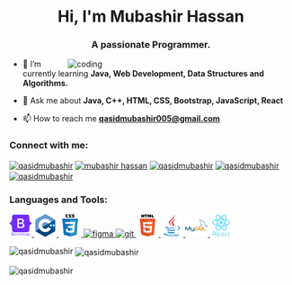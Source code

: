 
<h1 align="center">Hi, I'm Mubashir Hassan</h1>
<h3 align="center">A passionate Programmer.</h3>

<img align = "right" alt = "coding" width = "400" src = "https://github.com/qasidmubashir/qasidmubashir/assets/106903306/14d51528-d58d-4a57-89ec-5ce1c0109a0e">

- 🌱 I’m currently learning **Java, Web Development, Data Structures and Algorithms.**

- 💬 Ask me about **Java, C++, HTML, CSS, Bootstrap, JavaScript, React**

- 📫 How to reach me **qasidmubashir005@gmail.com**

<h3 align="left">Connect with me:</h3>
<p align="left">
<a href="https://twitter.com/qasidmubashir" target="blank"><img align="center" src="https://raw.githubusercontent.com/rahuldkjain/github-profile-readme-generator/master/src/images/icons/Social/twitter.svg" alt="qasidmubashir" height="30" width="40" /></a>
<a href="https://linkedin.com/in/mubashir hassan" target="blank"><img align="center" src="https://raw.githubusercontent.com/rahuldkjain/github-profile-readme-generator/master/src/images/icons/Social/linked-in-alt.svg" alt="mubashir hassan" height="30" width="40" /></a>
<a href="https://instagram.com/qasidmubashir" target="blank"><img align="center" src="https://raw.githubusercontent.com/rahuldkjain/github-profile-readme-generator/master/src/images/icons/Social/instagram.svg" alt="qasidmubashir" height="30" width="40" /></a>
<a href="https://www.leetcode.com/qasidmubashir" target="blank"><img align="center" src="https://raw.githubusercontent.com/rahuldkjain/github-profile-readme-generator/master/src/images/icons/Social/leet-code.svg" alt="qasidmubashir" height="30" width="40" /></a>
<a href="https://auth.geeksforgeeks.org/user/qasidmubashir" target="blank"><img align="center" src="https://raw.githubusercontent.com/rahuldkjain/github-profile-readme-generator/master/src/images/icons/Social/geeks-for-geeks.svg" alt="qasidmubashir" height="30" width="40" /></a>
</p>

<h3 align="left">Languages and Tools:</h3>
<p align="left"> <a href="https://getbootstrap.com" target="_blank" rel="noreferrer"> <img src="https://raw.githubusercontent.com/devicons/devicon/master/icons/bootstrap/bootstrap-plain-wordmark.svg" alt="bootstrap" width="40" height="40"/> </a> <a href="https://www.w3schools.com/cpp/" target="_blank" rel="noreferrer"> <img src="https://raw.githubusercontent.com/devicons/devicon/master/icons/cplusplus/cplusplus-original.svg" alt="cplusplus" width="40" height="40"/> </a> <a href="https://www.w3schools.com/css/" target="_blank" rel="noreferrer"> <img src="https://raw.githubusercontent.com/devicons/devicon/master/icons/css3/css3-original-wordmark.svg" alt="css3" width="40" height="40"/> </a> <a href="https://www.figma.com/" target="_blank" rel="noreferrer"> <img src="https://www.vectorlogo.zone/logos/figma/figma-icon.svg" alt="figma" width="40" height="40"/> </a> <a href="https://git-scm.com/" target="_blank" rel="noreferrer"> <img src="https://www.vectorlogo.zone/logos/git-scm/git-scm-icon.svg" alt="git" width="40" height="40"/> </a> <a href="https://www.w3.org/html/" target="_blank" rel="noreferrer"> <img src="https://raw.githubusercontent.com/devicons/devicon/master/icons/html5/html5-original-wordmark.svg" alt="html5" width="40" height="40"/> </a> <a href="https://www.java.com" target="_blank" rel="noreferrer"> <img src="https://raw.githubusercontent.com/devicons/devicon/master/icons/java/java-original.svg" alt="java" width="40" height="40"/> </a> <a href="https://www.mysql.com/" target="_blank" rel="noreferrer"> <img src="https://raw.githubusercontent.com/devicons/devicon/master/icons/mysql/mysql-original-wordmark.svg" alt="mysql" width="40" height="40"/> </a> <a href="https://reactjs.org/" target="_blank" rel="noreferrer"> <img src="https://raw.githubusercontent.com/devicons/devicon/master/icons/react/react-original-wordmark.svg" alt="react" width="40" height="40"/> </a> </p>

<p><img align="left" src="https://github-readme-stats.vercel.app/api/top-langs?username=qasidmubashir&show_icons=true&locale=en&layout=compact" alt="qasidmubashir" /></p>

<p>&nbsp;<img align="center" src="https://github-readme-stats.vercel.app/api?username=qasidmubashir&show_icons=true&locale=en" alt="qasidmubashir" /></p>

<p><img align="center" src="https://github-readme-streak-stats.herokuapp.com/?user=qasidmubashir&" alt="qasidmubashir" /></p>
